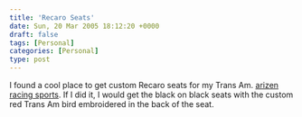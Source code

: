 ```yaml
---
title: 'Recaro Seats'
date: Sun, 20 Mar 2005 18:12:20 +0000
draft: false
tags: [Personal]
categories: [Personal]
type: post
---
```


I found a cool place to get custom Recaro seats for my Trans Am. [arizen racing sports](http://www.arizenracingsports.com/). If I did it, I would get the black on black seats with the custom red Trans Am bird embroidered in the back of the seat.